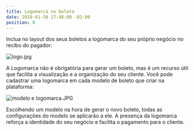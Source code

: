```yaml
---
title: Logomarca no boleto
date: 2018-01-30 17:48:00 -02:00
position: 0
---
```


Inclua no layout dos seus boletos a logomarca do seu próprio negócio no recibo do pagador:

![logo.jpg](/uploads/logo.jpg)

A Logomarca não é obrigatória para gerar um boleto, mas é um recurso útil que facilita a visualização e a organização do seu cliente.
Você pode cadastrar uma logomarca em cada modelo de boleto que criar na plataforma:

![modelo e logomarca.JPG](/uploads/modelo%20e%20logomarca.JPG)

Escolhendo um modelo na hora de gerar o novo boleto, todas as configurações do modelo se aplicarão a ele. A presença da logomarca reforça a identidade do seu negócio e facilita  o pagamento para o cliente.